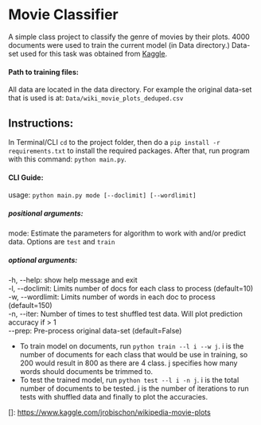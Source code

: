 # Movie Classifier

A simple class project to classify the genre of movies by their plots. 4000 documents were used to train the current model (in Data directory.) Data-set used for this task was obtained from [Kaggle](https://www.kaggle.com/jrobischon/wikipedia-movie-plots).


#### Path to training files:
All data are located in the data directory. For example the original data-set that is used is at: `Data/wiki_movie_plots_deduped.csv`

## Instructions:
In Terminal/CLI `cd` to the project folder, then do a `pip install -r requirements.txt` to install the required packages. After that, run program with this command: `python main.py`.

#### CLI Guide:
usage: `python main.py mode [--doclimit] [--wordlimit]`

##### positional arguments:
  mode:                  Estimate the parameters for algorithm to work with and/or
                        predict data. Options are `test` and `train`

##### optional arguments:
  -h, --help:            show help message and exit<br>
  -l, --doclimit:        Limits number of docs for each class to process
                        (default=10)<br>
  -w, --wordlimit:
                        Limits number of words in each doc to process
                        (default=150)<br>
  -n, --iter:  Number of times to test shuffled test data. Will plot prediction accuracy if > 1<br>
  --prep:           Pre-process original data-set (default=False)<br>

- To train model on documents, run `python train --l i --w j`. i is the number of documents for each class that would be use in training, so 200 would result in 800 as there are 4 class. j specifies how many words should documents be trimmed to.
- To test the trained model, run `python test --l i -n j`. i is the total number of documents to be tested. j is the number of iterations to run tests with shuffled data and finally to plot the accuracies.


[Kaggle]: https://www.kaggle.com/jrobischon/wikipedia-movie-plots

[]: https://www.kaggle.com/jrobischon/wikipedia-movie-plots